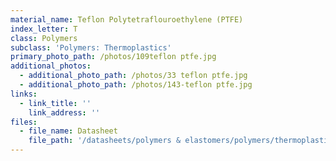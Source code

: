 ```yaml
---
material_name: Teflon Polytetraflouroethylene (PTFE)
index_letter: T
class: Polymers
subclass: 'Polymers: Thermoplastics'
primary_photo_path: /photos/109teflon ptfe.jpg
additional_photos:
  - additional_photo_path: /photos/33 teflon ptfe.jpg
  - additional_photo_path: /photos/143-teflon ptfe.jpg
links:
  - link_title: ''
    link_address: ''
files:
  - file_name: Datasheet
    file_path: '/datasheets/polymers & elastomers/polymers/thermoplastics/polytetrafluoroethylene (teflon, ptee).pdf'
---
```



